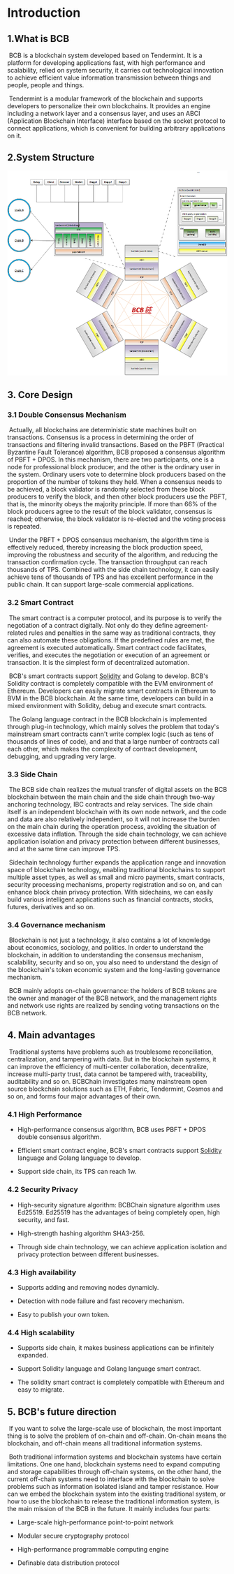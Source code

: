# Introduction

## 1.What is BCB

​        BCB is a blockchain system developed based on Tendermint. It is a platform for developing applications fast, with high performance and scalability, relied on system security, it carries out technological innovation to achieve efficient value information transmission between things and people, people and things.

​        Tendermint is a modular framework of the blockchain and supports developers to personalize their own blockchains. It provides an engine including a network layer and a consensus layer, and uses an ABCI (Application Blockchain Interface) interface based on the socket protocol to connect applications, which is convenient for building arbitrary applications on it.

## 2.System Structure

![BCB Architecture](./p/BCB-arch-3.png)

## 3. Core Design

### 3.1 Double Consensus Mechanism

​        Actually, all blockchains are deterministic state machines built on transactions. Consensus is a process in determining the order of transactions and filtering invalid transactions. Based on the PBFT (Practical Byzantine Fault Tolerance) algorithm, BCB proposed a consensus algorithm of PBFT + DPOS. In this mechanism, there are two participants, one is a node for professional block producer, and the other is the ordinary user in the system. Ordinary users vote to determine block producers based on the proportion of the number of tokens they held. When a consensus needs to be achieved, a block validator is randomly selected from these block producers to verify the block, and then other block producers use the PBFT, that is, the minority obeys the majority principle. If more than 66% of the block producers agree to the result of the block validator, consensus is reached; otherwise, the block validator is re-elected and the voting process is repeated.

​        Under the PBFT + DPOS consensus mechanism, the algorithm time is effectively reduced, thereby increasing the block production speed, improving the robustness and security of the algorithm, and reducing the transaction confirmation cycle. The transaction throughput can reach thousands of TPS. Combined with the side chain technology, it can easily achieve tens of thousands of TPS and has excellent performance in the public chain. It can support large-scale commercial applications.

### 3.2 Smart Contract

​        The smart contract is a computer protocol, and its purpose is to verify the negotiation of a contract digitally. Not only do they define agreement-related rules and penalties in the same way as traditional contracts, they can also automate these obligations. If the predefined rules are met, the agreement is executed automatically. Smart contract code facilitates, verifies, and executes the negotiation or execution of an agreement or transaction. It is the simplest form of decentralized automation.

​        BCB's smart contracts support [Solidity](https://en.wikipedia.org/wiki/Solidity) and Golang to develop. BCB's Solidity contract is completely compatible with the EVM environment of Ethereum. Developers can easily migrate smart contracts in Ethereum to BVM in the BCB blockchain. At the same time, developers can build in a mixed environment with Solidity, debug and execute smart contracts.

​        The Golang language contract in the BCB blockchain is implemented through plug-in technology, which mainly solves the problem that today's mainstream smart contracts cann't write complex logic (such as tens of thousands of lines of code), and and that a large number of contracts call each other, which makes the complexity of contract development, debugging, and upgrading very large.

### 3.3 Side Chain

​        The BCB side chain realizes the mutual transfer of digital assets on the BCB blockchain between the main chain and the side chain through two-way anchoring technology, IBC contracts and relay services. The side chain itself is an independent blockchain with its own node network, and the code and data are also relatively independent, so it will not increase the burden on the main chain during the operation process, avoiding the situation of excessive data inflation. Through the side chain technology, we can achieve application isolation and privacy protection between different businesses, and at the same time can improve TPS.

​        Sidechain technology further expands the application range and innovation space of blockchain technology, enabling traditional blockchains to support multiple asset types, as well as small and micro payments, smart contracts, security processing mechanisms, property registration and so on, and can enhance block chain privacy protection. With sidechains, we can easily build various intelligent applications such as financial contracts, stocks, futures, derivatives and so on.

### 3.4 Governance mechanism

​        Blockchain is not just a technology, it also contains a lot of knowledge about economics, sociology, and politics. In order to understand the blockchain, in addition to understanding the consensus mechanism, scalability, security and so on, you also need to understand the design of the blockchain's token economic system and the long-lasting governance mechanism.

​        BCB mainly adopts on-chain governance: the holders of BCB tokens are the owner and manager of the BCB network, and the management rights and network use rights are realized by sending voting transactions on the BCB network.

## 4. Main advantages

​        Traditional systems have problems such as troublesome reconciliation, centralization, and tampering with data. But in the blockchain systems, it can improve the efficiency of multi-center collaboration, decentralize, increase multi-party trust, data cannot be tampered with, traceability, auditability and so on. BCBChain investigates many mainstream open source blockchain solutions such as ETH, Fabric, Tendermint, Cosmos and so on, and forms four major advantages of their own.

### 4.1 High Performance

- High-performance consensus algorithm, BCB uses PBFT + DPOS double consensus algorithm.

- Efficient smart contract engine, BCB's smart contracts support [Solidity](https://en.wikipedia.org/wiki/Solidity) language and Golang language to develop.

- Support side chain, its TPS can reach 1w.

### 4.2 Security Privacy

- High-security signature algorithm: BCBChain signature algorithm uses Ed25519. Ed25519 has the advantages of being completely open, high security, and fast.

- High-strength hashing algorithm SHA3-256.

- Through side chain technology, we can achieve application isolation and privacy protection between different businesses.

### 4.3 High availability

- Supports adding and removing nodes dynamicly.

- Detection with node failure and fast recovery mechanism.

- Easy to publish your own token.

### 4.4 High scalability

- Supports side chain, it makes business applications can be infinitely expanded.

- Support Solidity language and Golang language smart contract.

- The solidity smart contract is completely compatible with Ethereum and easy to migrate.

## 5. BCB's future direction

​        If you want to solve the large-scale use of blockchain, the most important thing is to solve the problem of on-chain and off-chain. On-chain means the blockchain, and off-chain means all traditional information systems.

​        Both traditional information systems and blockchain systems have certain limitations. One one hand, blockchain systems need to expand computing and storage capabilities through off-chain systems, on the other hand, the current off-chain systems need to interface with the blockchain to solve problems such as information isolated island and tamper resistance. How can we embed the blockchain system into the existing traditional system, or how to use the blockchain to release the traditional information system, is the main mission of the BCB in the future. It mainly includes four parts:

- Large-scale high-performance point-to-point network

- Modular secure cryptography protocol

- High-performance programmable computing engine

- Definable data distribution protocol
